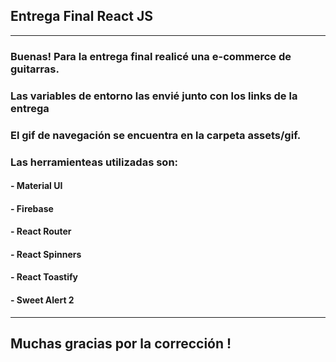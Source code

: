 ## Entrega Final React JS

------------
### Buenas! Para la entrega final realicé una e-commerce de guitarras.
### Las variables de entorno las envié junto con los links de la entrega
### El gif de navegación se encuentra en la carpeta assets/gif.
### Las herramienteas utilizadas son:
#### - Material UI
#### - Firebase
#### - React Router
#### - React Spinners
#### - React Toastify
#### - Sweet Alert 2
------------

## Muchas gracias por la corrección !